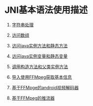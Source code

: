 JNI基本语法使用描述
==

1. [字符串处理](https://github.com/lucky9322/jni-ndk/blob/master/%E5%AD%97%E7%AC%A6%E4%B8%B2%E5%A4%84%E7%90%86.md)

2. [访问数组](https://github.com/lucky9322/jni-ndk/blob/master/%E8%AE%BF%E9%97%AE%E6%95%B0%E7%BB%84.md)

3. [访问java实例方法和静态方法](https://github.com/lucky9322/jni-ndk/blob/master/%E8%AE%BF%E9%97%AEjava%E5%AE%9E%E4%BE%8B%E6%96%B9%E6%B3%95%E5%92%8C%E9%9D%99%E6%80%81%E6%96%B9%E6%B3%95.md)

4. [访问java实例变量和静态变量](https://github.com/lucky9322/jni-ndk/blob/master/%E8%AE%BF%E9%97%AEjava%E5%AE%9E%E4%BE%8B%E5%8F%98%E9%87%8F%E5%92%8C%E9%9D%99%E6%80%81%E5%8F%98%E9%87%8F.md)

5. [调用构造方法和父类实例方法](https://github.com/lucky9322/jni-ndk/blob/master/%E8%B0%83%E7%94%A8%E6%9E%84%E9%80%A0%E6%96%B9%E6%B3%95%E5%92%8C%E7%88%B6%E7%B1%BB%E5%AE%9E%E4%BE%8B%E6%96%B9%E6%B3%95.md)

6. [导入使用FFMpeg获取基本信息](https://github.com/lucky9322/jni-ndk/tree/master/FFmpegLib)
7. [基于FFMpge的android视频解码器](https://github.com/lucky9322/jni-ndk/tree/master/FFmpegDecoderToYUV)
8. [基于FFMpeg的推流器](https://github.com/lucky9322/jni-ndk/tree/master/FFmpegPushStream)